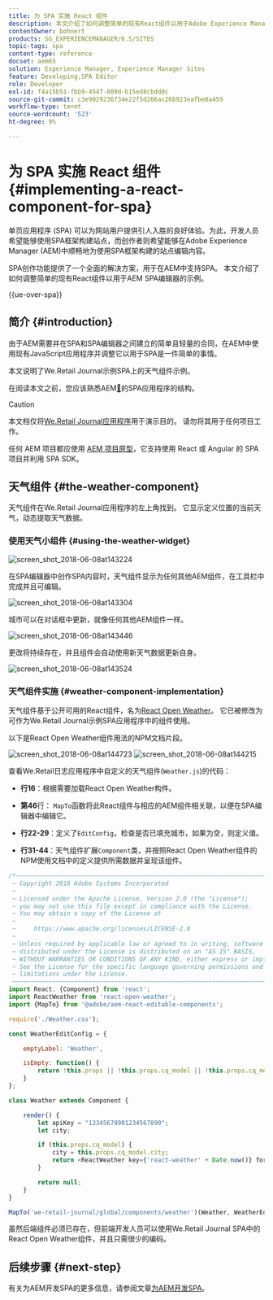 ```yaml
---
title: 为 SPA 实施 React 组件
description: 本文介绍了如何调整简单的现有React组件以用于Adobe Experience Manager (AEM) SPA编辑器的示例。
contentOwner: bohnert
products: SG_EXPERIENCEMANAGER/6.5/SITES
topic-tags: spa
content-type: reference
docset: aem65
solution: Experience Manager, Experience Manager Sites
feature: Developing,SPA Editor
role: Developer
exl-id: f4a15b51-fbb9-454f-809d-b15ed8cbdd0c
source-git-commit: c3e9029236734e22f5d266ac26b923eafbe0a459
workflow-type: tm+mt
source-wordcount: '523'
ht-degree: 9%

---
```


# 为 SPA 实施 React 组件{#implementing-a-react-component-for-spa}

单页应用程序 (SPA) 可以为网站用户提供引人入胜的良好体验。为此，开发人员希望能够使用SPA框架构建站点，而创作者则希望能够在Adobe Experience Manager (AEM)中顺畅地为使用SPA框架构建的站点编辑内容。

SPA创作功能提供了一个全面的解决方案，用于在AEM中支持SPA。 本文介绍了如何调整简单的现有React组件以用于AEM SPA编辑器的示例。

{{ue-over-spa}}

## 简介 {#introduction}

由于AEM需要并在SPA和SPA编辑器之间建立的简单且轻量的合同，在AEM中使用现有JavaScript应用程序并调整它以用于SPA是一件简单的事情。

本文说明了We.Retail Journal示例SPA上的天气组件示例。

在阅读本文之前，您应该熟悉AEM[&#128279;](/help/sites-developing/spa-getting-started-react.md)的SPA应用程序的结构。

>[!CAUTION]
>本文档仅将[We.Retail Journal应用程序](https://github.com/adobe/aem-sample-we-retail-journal)用于演示目的。 请勿将其用于任何项目工作。
>
>任何 AEM 项目都应使用 [AEM 项目原型](https://experienceleague.adobe.com/docs/experience-manager-core-components/using/developing/archetype/overview.html)，它支持使用 React 或 Angular 的 SPA 项目并利用 SPA SDK。

## 天气组件 {#the-weather-component}

天气组件在We.Retail Journal应用程序的左上角找到。 它显示定义位置的当前天气，动态提取天气数据。

### 使用天气小组件 {#using-the-weather-widget}

![screen_shot_2018-06-08at143224](assets/screen_shot_2018-06-08at143224.png)

在SPA编辑器中创作SPA内容时，天气组件显示为任何其他AEM组件，在工具栏中完成并且可编辑。

![screen_shot_2018-06-08at143304](assets/screen_shot_2018-06-08at143304.png)

城市可以在对话框中更新，就像任何其他AEM组件一样。

![screen_shot_2018-06-08at143446](assets/screen_shot_2018-06-08at143446.png)

更改将持续存在，并且组件会自动使用新天气数据更新自身。

![screen_shot_2018-06-08at143524](assets/screen_shot_2018-06-08at143524.png)

### 天气组件实施 {#weather-component-implementation}

天气组件基于公开可用的React组件，名为[React Open Weather](https://www.npmjs.com/package/react-open-weather)。 它已被修改为可作为We.Retail Journal示例SPA应用程序中的组件使用。

以下是React Open Weather组件用法的NPM文档片段。

![screen_shot_2018-06-08at144723](assets/screen_shot_2018-06-08at144723.png) ![screen_shot_2018-06-08at144215](assets/screen_shot_2018-06-08at144215.png)

查看We.Retail日志应用程序中自定义的天气组件(`Weather.js`)的代码：

* **行16**：根据需要加载React Open Weather构件。
* **第46**&#x200B;行： `MapTo`函数将此React组件与相应的AEM组件相关联，以便在SPA编辑器中编辑它。

* **行22-29**：定义了`EditConfig`，检查是否已填充城市，如果为空，则定义值。

* **行31-44**：天气组件扩展`Component`类，并按照React Open Weather组件的NPM使用文档中的定义提供所需数据并呈现该组件。

```javascript
/*~~~~~~~~~~~~~~~~~~~~~~~~~~~~~~~~~~~~~~~~~~~~~~~~~~~~~~~~~~~~~~~~~~~~~~~~~~~~~~
 ~ Copyright 2018 Adobe Systems Incorporated
 ~
 ~ Licensed under the Apache License, Version 2.0 (the "License");
 ~ you may not use this file except in compliance with the License.
 ~ You may obtain a copy of the License at
 ~
 ~     https://www.apache.org/licenses/LICENSE-2.0
 ~
 ~ Unless required by applicable law or agreed to in writing, software
 ~ distributed under the License is distributed on an "AS IS" BASIS,
 ~ WITHOUT WARRANTIES OR CONDITIONS OF ANY KIND, either express or implied.
 ~ See the License for the specific language governing permissions and
 ~ limitations under the License.
 ~~~~~~~~~~~~~~~~~~~~~~~~~~~~~~~~~~~~~~~~~~~~~~~~~~~~~~~~~~~~~~~~~~~~~~~~~~~~~*/
import React, {Component} from 'react';
import ReactWeather from 'react-open-weather';
import {MapTo} from '@adobe/aem-react-editable-components';

require('./Weather.css');

const WeatherEditConfig = {

    emptyLabel: 'Weather',

    isEmpty: function() {
        return !this.props || !this.props.cq_model || !this.props.cq_model.city || this.props.cq_model.city.trim().length < 1;
    }
};

class Weather extends Component {

    render() {
        let apiKey = "12345678901234567890";
        let city;

        if (this.props.cq_model) {
            city = this.props.cq_model.city;
            return <ReactWeather key={'react-weather' + Date.now()} forecast="today" apikey={apiKey} type="city" city={city} />
        }

        return null;
    }
}

MapTo('we-retail-journal/global/components/weather')(Weather, WeatherEditConfig);
```

虽然后端组件必须已存在，但前端开发人员可以使用We.Retail Journal SPA中的React Open Weather组件，并且只需很少的编码。

## 后续步骤 {#next-step}

有关为AEM开发SPA的更多信息，请参阅文章[为AEM开发SPA](/help/sites-developing/spa-architecture.md)。
